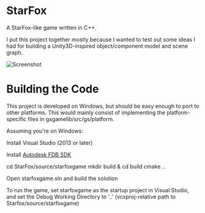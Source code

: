 # StarFox

A StarFox-like game written in C++.

I put this project together mostly because I wanted to test out some ideas I had for building a Unity3D-inspired object/component model and scene graph.

![Screenshot](https://raw.githubusercontent.com/wiki/amaiorano/StarFox/images/StarFox-1.png)

# Building the Code

This project is developed on Windows, but should be easy enough to port to other platforms. This would mainly consist of implementing the platform-specific files in gsgamelib/src/gs/platform.

Assuming you're on Windows:

Install Visual Studio (2013 or later)

Install [Autodesk FDB SDK](http://www.autodesk.com/products/fbx/overview)

cd StarFox/source/starfoxgame 
mkdir build & cd build
cmake ..

Open starfoxgame.sln and build the solution

To run the game, set starfoxgame as the startup project in Visual Studio, and set the Debug Working Directory to '..' (vcxproj-relative path to Starfox/source/starfoxgame)
